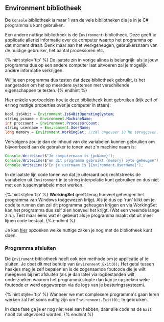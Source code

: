 ## Environment bibliotheek

De ``Console`` bibliotheek is maar 1 van de vele bibliotheken die je in je C# programma's kunt gebruiken. 

Een andere nuttige bibliotheek is de ``Environment``-bibliotheek. Deze geeft je applicatie allerlei informatie over de computer waarop het programma op dat moment draait. Denk maar aan het werkgeheugen, gebruikersnaam van de huidige gebruiker, het aantal processoren etc.

{% hint style='tip' %}
De laatste zin in vorige alinea is belangrijk: als je jouw programma dus op een andere computer laat uitvoeren zal je mogelijk andere informatie verkrijgen. 

Wil je een programma dus testen dat deze bibliotheek gebruikt, is het aangeraden om het op meerdere systemen met verschillende eigenschappen te testen.
{% endhint %}

Hier enkele voorbeelden hoe je deze bibliotheek kunt gebruiken (kijk zelf of er nog nuttige properties over je computer in staan):

```java
bool is64bit = Environment.Is64BitOperatingSystem;
string pcname = Environment.MachineName;
int proccount = Environment.ProcessorCount;
string username = Environment.UserName;
long memory = Environment.WorkingSet; //zal ongeveer 10 Mb teruggeven.
```

Vervolgens zou je dan de inhoud van die variabelen kunnen gebruiken om bijvoorbeeld aan de gebruiker te tonen wat z'n machine naam is:

```java
Console.WriteLine($"Je computernaam is {pcName}");
Console.WriteLine($"en dit programma gebruikt {memory} byte geheugen");
Console.WriteLine($"En je usernaam is {Environment.UserName}");
```

In de laatste lijn code tonen we dat je uiteraard ook rechtstreeks de variabelen uit ``Environment`` in je string interpolatie kunt gebruiken en dus niet met een tussenvariabele moet werken.

{% hint style='tip' %}
**WorkingSet** geeft terug hoeveel geheugen het programma van Windows toegewezen krijgt. Als je dus op 'run' klikt om je code te runnen dan zal dit programma geheugen krijgen en via WorkingSet kan het programma dus zelf zien hoeveel het krijgt. (Wat een vreemde lange zin.). Test maar eens wat er gebeurt als je programma maakt dat uit meer lijnen code bestaat.
{% endhint %}

Je kan [hier](https://docs.microsoft.com/en-us/dotnet/api/system.environment) opzoeken welke nuttige zaken je nog met de bibliotheek kunt doen.

### Programma afsluiten

De ``Enviroment`` bibliotheek heeft ook een methode om je applicatie af te sluiten. Je doet dit met behulp van ``Environment.Exit(0);`` Het getal tussen haakjes mag je zelf bepalen en is de zogenaamde foutcode die je wilt meegeven bij het afsluiten (als je dan later via logbestanden wilt onderzoeken waarom het programma stopte dan kan je opzoeken weke foutcode er werd opgeworpen via de logs van je besturingssysteem).

{% hint style='tip' %}
Wanneer we met complexere programma's gaan leren werken zal het soms nuttig zijn om ``Environment.Exit(0);`` te gebruiken. 

In deze fase ga je er nog niet veel aan hebben, daar alle code na de ``Exit`` nooit zal uitgevoerd worden.
{% endhint %} 